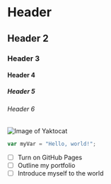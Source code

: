 # Header #
## Header 2 ##
### Header 3 ###
#### Header 4 ####
##### Header 5 #####
###### Header 6 ######

![Image of Yaktocat](https://octodex.github.com/images/yaktocat.png)

``` javascript
var myVar = "Hello, world!";
```

- [ ] Turn on GitHub Pages
- [ ] Outline my portfolio
- [ ] Introduce myself to the world
